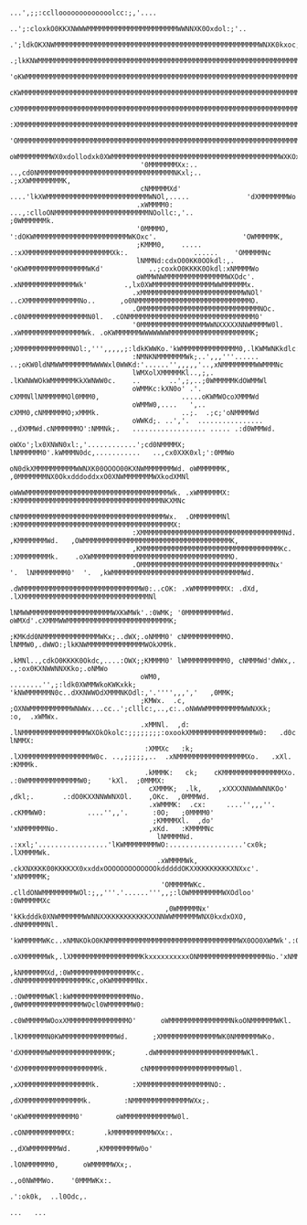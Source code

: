                                                                                                                                                                                                         
                                                                  ...',;;:ccllooooooooooooolcc:;,'....                                                                                  
                                                      ..';:cloxkO0KKXNWWWMMMMMMMMMMMMMMMMMMMMMMWWNNXK0Oxdol:;'..                                                                        
                                               .';ldkOKXNWMMMMMMMMMMMMMMMMMMMMMMMMMMMMMMMMMMMMMMMMMMMMMMMMMMWNXK0kxoc;'.                                                                
                                           .;lkKNWMMMMMMMMMMMMMMMMMMMMMMMMMMMMMMMMMMMMMMMMMMMMMMMMMMMMMMMMMMMMMMMMMMMWNKxc.                                                             
                                         'oKWMMMMMMMMMMMMMMMMMMMMMMMMMMMMMMMMMMMMMMMMMMMMMMMMMMMMMMMMMMMMMMMMMMMMMMMMMMMMWXx,                                                          
                                        cKWMMMMMMMMMMMMMMMMMMMMMMMMMMMMMMMMMMMMMMMMMMMMMMMMMMMMMMMMMMMMMMMMMMMMMMMMMMMMMMMMMNx.                                                        
                                       cXMMMMMMMMMMMMMMMMMMMMMMMMMMMMMMMMMMMMMMMMMMMMMMMMMMMMMMMMMMMMMMMMMMMMMMMMMMMMMMMMMMMMW0;                                                       
                                      :XMMMMMMMMMMMMMMMMMMMMMMMMMMMMMMMMMMMMMMMMMMMMMMMMMMMMMMMMMMMMMMMMMMMMMMMMMMMMMMMMMMMMMMMK;                                                      
                                     'OMMMMMMMMMMMMMMMMMMMMMMMMMMMMMMMMMMMMMMMMMMMMMMMMMMMMMMMMMMMMMMMMMMMMMMMMMMMMMMMMMMMMMMMMWO'                                                     
                                     oWMMMMMMMMWX0xdollodxk0XWMMMMMMMMMMMMMMMMMMMMMMMMMMMMMMMMMMMMMMMMMWXKOxdollloxOXWMMMMMMMMMMWd.                                                     
                                    '0MMMMMMMXx:..         ..,cd0NMMMMMMMMMMMMMMMMMMMMMMMMMMMMMMMMMNKxl;..          .;xXWMMMMMMMMK,                                                     
                                    cNMMMMMXd'               ....'lkXWMMMMMMMMMMMMMMMMMMMMMMMMMWNOl,.....              'dXMMMMMMMWo                                                     
                                   .xWMMMM0:                ...,:clloONMMMMMMMMMMMMMMMMMMMMMMMNOollc:,'..                ;0WMMMMMMk.                                                    
                                   '0MMMMO,                      ':dOKWMMMMMMMMMMMMMMMMMMMMMMMWKOxc'.                     'OWMMMMMK,                                                    
                                   ;KMMM0,    .....                 .:xXMMMMMMMMMMMMMMMMMMMMMXk:.                ......    'OMMMMMNc                                                    
                                   lNMMNd:cdxO00KK0OOkdl:,.            'oKWMMMMMMMMMMMMMMMWKd'           ..;coxkO0KKKK0Okdl:xNMMMMWo                                                    
                                   oWMMWNWMMMMMMMMMMMMMMMWXOdc'.         .xNMMMMMMMMMMMMMWk'         .,lx0XWMMMMMMMMMMMMMMMWWMMMMMMx.                                                   
                                  .xMMMMMMMMMMMMMMMMMMMMMMMMMWNOl'      ..cXMMMMMMMMMMMMMNo..      ,o0NMMMMMMMMMMMMMMMMMMMMMMMMMMMMO.                                                   
                                  .OMMMMMMMMMMMMMMMMMMMMMMMMMMMMMNOc.  .c0NMMMMMMMMMMMMMMMN0l.  .cONMMMMMMMMMMMMMMMMMMMMMMMMMMMMMMM0'                                                   
                                  '0MMMMMMMMMMMMMMMMWWNXXXXXNNWMMMMW0l. .xWMMMMMMMMMMMMMMMWk. .oKWMMMMMMWWWWWWWMMMMMMMMMMMMMMMMMMMMK;                                                   
                                  ;XMMMMMMMMMMMMMNOl:,''',,,,,;:ldkKWWKo.'kWMMMMMMMMMMMMMM0,.lKWMWNKkdlc:;;;,;;cld0NMMMMMMMMMMMMMMMX:                                                   
                                  :NMNKNMMMMMMMWk;..',,,'''...... ..;oKW0ldNMWWMMMMMMMWWWWxl0WWKd:'......'',,,,,'..,xNMMMMMMMMWWMMMNc                                                   
                                  lWMXolXMMMMMKl..,;,.                .lKWNWWOkWMMMMMMKkXWNWW0c.    ..       ..',;,..;0WMMMMMKdOWMMWl                                                   
                                  oWMMKc:kXN0o' .'.                     cXMMNllNMMMMMMOl0MMM0,                    .....oKWMWOcoXMMMWd                                                   
                                  oWMMW0,....   ',..                    cXMM0,cNMMMMMMO;xMMMk.                    ..;.  .;c;'oNMMMMWd                                                   
                                  oWWKd;. ..','.  ................   .,dXMMWd.cNMMMMMMO':NMMNk;.   .................. ..... .:d0WMMWd.                                                  
                                  oWXo';lx0XNWN0xl:,'............';cd0NMMMMX; lNMMMMMM0'.kWMMMN0dc,...........   ..,cx0XXK0xl;':0MMWo                                                   
                                  oN0dkXMMMMMMMMMMWWNXK00OOOO00KXNWMMMMMMMWd. oWMMMMMMK, ,0MMMMMMMNX0OkxdddoddxxO0XNWMMMMMMMWXkodXMNl                                                   
                                  oWWWMMMMMMMMMMMMMMMMMMMMMMMMMMMMMMMMMMMWk. .xWMMMMMMX:  :KMMMMMMMMMMMMMMMMMMMMMMMMMMMMMMMMMMMNKXMNc                                                   
                                  cNMMMMMMMMMMMMMMMMMMMMMMMMMMMMMMMMMMMMWx.  .OMMMMMMMNl   :KMMMMMMMMMMMMMMMMMMMMMMMMMMMMMMMMMMMMMMX:                                                   
                                  :XMMMMMMMMMMMMMMMMMMMMMMMMMMMMMMMMMMMNd.   ,KMMMMMMMWd.   ,OWMMMMMMMMMMMMMMMMMMMMMMMMMMMMMMMMMMMMK,                                                   
                                  ,KMMMMMMMMMMMMMMMMMMMMMMMMMMMMMMMMMMKc.    :XMMMMMMMMk.    .oXWMMMMMMMMMMMMMMMMMMMMMMMMMMMMMMMMMMO.                                                   
                                  .OMMMMMMMMMMMMMMMMMMMMMMMMMMMMMMMMNx'  '.  lNMMMMMMMM0'  '.  ,kWMMMMMMMMMMMMMMMMMMMMMMMMMMMMMMMMWd.                                                   
                                  .dWMMMMMMMMMMMMMMMMMMMMMMMMMMMMMW0:..cOK: .xWMMMMMMMMX: .dXd, .lXMMMMMMMMMMMMMMMMMMMMMMMMMMMMMMMNl                                                    
                                   lNMWWMMMMMMMMMMMMMMMMMMMMWXKWMWk'.:0WMK; '0MMMMMMMMMWd. oWMXd'.cXMMMWWMMMMMMMMMMMMMMMMMMMMMMMMMK;                                                    
                                   ;KMKdd0NMMMMMMMMMMMMMMWKx;..dWX;.oNMMM0' cNMMMMMMMMMMO. lNMMW0,.dWWO:;lkKNWMMMMMMMMMMMMMMWOkXMMk.                                                    
                                   .kMNl..,cdkO0KKKK0Okdc,....:OWX;;KMMMM0' lWMMMMMMMMMM0, cNMMMWd'dWWx,.  .,:ox0KXNWWNNXKko;.oNMWo                                                     
                                    oWM0,   ........'',;:ldk0XWMMWkoKWKxkk; 'kNWMMMMMMN0c..dXKNWWOdXMMMNKOdl:,'.'''',,,','   ,0MMK;                                                     
                                    ;KMWx.  .c,    ;OXNWMMMMMMMMMMWNWWx...cc..';clllc:,..,c:..oNWWWMMMMMMMMMWWNXKk;    :o,  .xWMWx.                                                     
                                    .xMMNl.  ,d:   .lNMMMMMMMMMMMMMMMMWXOkOkolc:;;;;;;;;:oxookXMMMMMMMMMMMMMMMMW0:   .d0c   lNMMX:                                                      
                                     :XMMXc   :k;   .lXMMMMMMMMMMMMMMMMMW0c. ..,;;;;;,..  .xNMMMMMMMMMMMMMMMMMXo.   .xXl.  :KMMMk.                                                      
                                     .kMMMK:   ck;    cKMMMMMMMMMMMMMMMXo.                 .:0WMMMMMMMMMMMMMW0;    'kXl.  ;0MMMX:                                                       
                                      cXMMMK;  .lk,    ,xXXXXNNWWWNNKOo'        ,dkl;.       .:dO0KXXNNWWNXOl.    ,OKc.  ,0MMMWd.                                                       
                                      .xWMMMK:  .cx:     ....'',,,''.         .cKMMWW0:          ....'',,'.      :0O;   ;0MMMM0'                                                        
                                       ;KMMMMXl.  ,do'                       'xNMMMMMMNo.                      ,xKd.   :KMMMMNc                                                         
                                        lNMMMMNd.  .:xxl;'.................'lKWMMMMMMMMWO:..................'cx0k;   .lXMMMMWk.                                                         
                                        .xWMMMMWk,   .ckXNXKKK00KKKKXX0xxddxOOOOOOOOOOOOOkdddddOKXXKKKKKKKKXNXxc'.  'xNMMMMMK;                                                          
                                         'OMMMMMWKc. .clldONWMMMMMMMMWOl:;,,'''.'......''',,;:lOWMMMMMMMMWXOdloo'  :0WMMMMMXc                                                           
                                          ,0WMMMMMNx' 'kKkdddk0XNWMMMMMMWWNNXXKKKKKKKKKKXXNNWWMMMMMMWNX0kxdxOXO, .dNMMMMMMNl.                                                           
                                           'kWMMMMMWKc..xNMNKOkO0KNMMMMMMMMMMMMMMMMMMMMMMMMMMMMMMMMWX0OO0XWMWk'.:0WMMMMMMXc.                                                            
                                            .oXMMMMMMWk,.lXMMMMMMMMMMMMMMMMMKkxxxxxxxxxxONMMMMMMMMMMMMMMMMMNo.'xNMMMMMMW0;                                                              
                                              ,kNMMMMMMXd,:0WMMMMMMMMMMMMMMMKc.        .dNMMMMMMMMMMMMMMMMKc,oKWMMMMMMNx.                                                               
                                               .:OWMMMMMWKl:kWMMMMMMMMMMMMMMMNo.      ,0WMMMMMMMMMMMMMMMWOcl0WMMMMMMW0:                                                                 
                                                 .c0WMMMMMWOoxXMMMMMMMMMMMMMMMO'      oWMMMMMMMMMMMMMMMNkoONMMMMMMWKl.                                                                  
                                                   .lKMMMMMMN0KWMMMMMMMMMMMMMWd.      ;XMMMMMMMMMMMMMMWK0NMMMMMMWKo.                                                                    
                                                     'dXMMMMMMWMMMMMMMMMMMMMMK;       .dWMMMMMMMMMMMMMMMMMMMMMWKl.                                                                      
                                                       'dXMMMMMMMMMMMMMMMMMMMk.        cNMMMMMMMMMMMMMMMMMMMW0l.                                                                        
                                                         ,xXMMMMMMMMMMMMMMMMMk.        :XMMMMMMMMMMMMMMMMMNO:.                                                                          
                                                           ,dXMMMMMMMMMMMMMMMk.        :NMMMMMMMMMMMMMMWXx;.                                                                            
                                                             'oKWMMMMMMMMMMMM0'        oWMMMMMMMMMMMMW0l.                                                                               
                                                               .cONMMMMMMMMMMX:       .kMMMMMMMMMMWXx:.                                                                                 
                                                                 .,dXWMMMMMMMWd.      ,KMMMMMMMMW0o'                                                                                    
                                                                    .lONMMMMMM0,      oWMMMMMWXx;.                                                                                      
                                                                      .,o0NWMMWo.    '0MMMWKx:.                                                                                         
                                                                         .':ok0k,  ..l0Odc,.                                                                                            
                                                                              ...   ...                                                                                                 
                                                                                                                                                                                                        